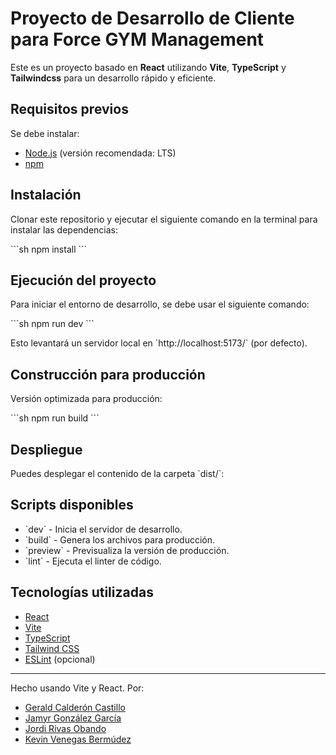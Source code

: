 # Proyecto de Desarrollo de Cliente para Force GYM Management

Este es un proyecto basado en **React** utilizando **Vite**, **TypeScript** y **Tailwindcss** para un desarrollo rápido y eficiente.

## Requisitos previos

Se debe instalar:

- [Node.js](https://nodejs.org/) (versión recomendada: LTS)
- [npm](https://www.npmjs.com/) 

## Instalación

Clonar este repositorio y ejecutar el siguiente comando en la terminal para instalar las dependencias:

\`\`\`sh
npm install
\`\`\`

## Ejecución del proyecto

Para iniciar el entorno de desarrollo, se debe usar el siguiente comando:

\`\`\`sh
npm run dev
\`\`\`

Esto levantará un servidor local en \`http://localhost:5173/\` (por defecto).

## Construcción para producción

Versión optimizada para producción:

\`\`\`sh
npm run build
\`\`\`

## Despliegue

Puedes desplegar el contenido de la carpeta \`dist/\`:

## Scripts disponibles

- \`dev\` - Inicia el servidor de desarrollo.
- \`build\` - Genera los archivos para producción.
- \`preview\` - Previsualiza la versión de producción.
- \`lint\` - Ejecuta el linter de código.

## Tecnologías utilizadas

- [React](https://react.dev/)
- [Vite](https://vitejs.dev/)
- [TypeScript](https://www.typescriptlang.org/)
- [Tailwind CSS](https://tailwindcss.com/) 
- [ESLint](https://eslint.org/) (opcional)

---

Hecho usando Vite y React.
Por: 
- [Gerald Calderón Castillo](https://www.linkedin.com/in/gerald-calder%C3%B3n-castillo-38964627a/)
- [Jamyr González García](https://www.linkedin.com/in/jamyr-gonz%C3%A1lez-garc%C3%ADa-96ba18309/)
- [Jordi Rivas Obando](#)
- [Kevin Venegas Bermúdez](https://www.linkedin.com/in/kevin-venegas-berm%C3%BAdez-22b314239/) 
